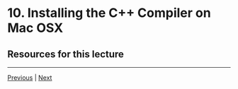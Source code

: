 # 10. Installing the C++ Compiler on Mac OSX

##  Resources for this lecture


---

[Previous](./9_Configuring-CodeLite-on-Windows.md) | [Next](./11_Installing-CodeLite-on-Mac-OSX.md)